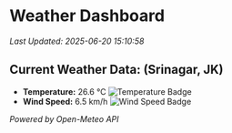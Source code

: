 
# Weather Dashboard

_Last Updated: 2025-06-20 15:10:58_

## Current Weather Data: (Srinagar, JK)
- **Temperature:** 26.6 °C ![Temperature Badge](https://img.shields.io/badge/Temperature-Medium%20Temp-green)
- **Wind Speed:** 6.5 km/h ![Wind Speed Badge](https://img.shields.io/badge/Wind%20Speed-Light%20Wind-blue)

*Powered by Open-Meteo API*
